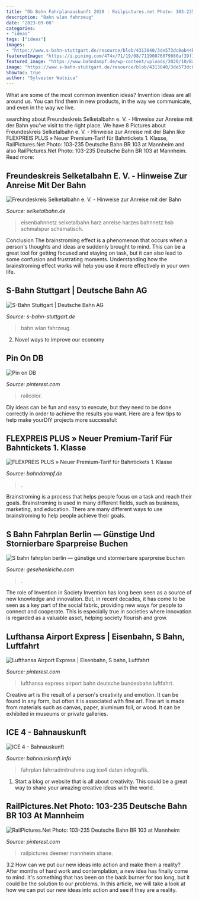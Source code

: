 ```yaml
---
title: "Db Bahn Fahrplanauskunft 2020 : Railpictures.net Photo: 103-235 Deutsche Bahn Br 103 At Mannheim"
description: "Bahn wlan fahrzeug"
date: "2023-09-08"
categories:
- "ideas"
tags: ["ideas"]
images:
- "https://www.s-bahn-stuttgart.de/resource/blob/4313840/3de573dc8ab44b745644af6473efa520/Fahrzeug-data.jpg"
featuredImage: "https://i.pinimg.com/474x/71/19/08/71190876079080af39f184cab5be4c27.jpg"
featured_image: "https://www.bahndampf.de/wp-content/uploads/2020/10/Bahn-1.-Klasse-im-ICE-Am-Platz-Bedienung-768x508.jpg"
image: "https://www.s-bahn-stuttgart.de/resource/blob/4313840/3de573dc8ab44b745644af6473efa520/Fahrzeug-data.jpg"
ShowToc: true
author: "Sylvester Watsica"
---
```



What are some of the most common invention ideas?
Invention ideas are all around us. You can find them in new products, in the way we communicate, and even in the way we live.

	

		
searching about Freundeskreis Selketalbahn e. V. - Hinweise zur Anreise mit der Bahn you've visit to the right place. We have 8 Pictures about Freundeskreis Selketalbahn e. V. - Hinweise zur Anreise mit der Bahn like FLEXPREIS PLUS » Neuer Premium-Tarif für Bahntickets 1. Klasse, RailPictures.Net Photo: 103-235 Deutsche Bahn BR 103 at Mannheim and also RailPictures.Net Photo: 103-235 Deutsche Bahn BR 103 at Mannheim. Read more:
		
    
## Freundeskreis Selketalbahn E. V. - Hinweise Zur Anreise Mit Der Bahn

<img loading=lazy src="https://selketalbahn.de/grafk/bahnnetz.gif" onerror="this.onerror=null;this.src='https://tse2.mm.bing.net/th?id=OIP.EFK2DLAkUOa3TToKRPjKQgHaE_&amp;pid=15.1';" alt="Freundeskreis Selketalbahn e. V. - Hinweise zur Anreise mit der Bahn">

_Source: selketalbahn.de_

>eisenbahnnetz selketalbahn harz anreise harzes bahnnetz hsb schmalspur schematisch. 

	

Conclusion
The brainstroming effect is a phenomenon that occurs when a person's thoughts and ideas are suddenly brought to mind. This can be a great tool for getting focused and staying on task, but it can also lead to some confusion and frustrating moments. Understanding how the brainstroming effect works will help you use it more effectively in your own life.

    
## S-Bahn Stuttgart | Deutsche Bahn AG

<img loading=lazy src="https://www.s-bahn-stuttgart.de/resource/blob/4313840/3de573dc8ab44b745644af6473efa520/Fahrzeug-data.jpg" onerror="this.onerror=null;this.src='https://tse4.mm.bing.net/th?id=OIP.fppdZtCxHcBhLzH2bA8sJQHaFj&amp;pid=15.1';" alt="S-Bahn Stuttgart | Deutsche Bahn AG">

_Source: s-bahn-stuttgart.de_

>bahn wlan fahrzeug. 

	

2. Novel ways to improve our economy

    
## Pin On DB

<img loading=lazy src="https://i.pinimg.com/474x/71/19/08/71190876079080af39f184cab5be4c27.jpg" onerror="this.onerror=null;this.src='https://tse3.mm.bing.net/th?id=OIP.tvrxlWnP6NIroE0kNDAkAQAAAA&amp;pid=15.1';" alt="Pin on DB">

_Source: pinterest.com_

>railcolor. 

	

Diy ideas can be fun and easy to execute, but they need to be done correctly in order to achieve the results you want. Here are a few tips to help make yourDIY projects more successful:

    
## FLEXPREIS PLUS » Neuer Premium-Tarif Für Bahntickets 1. Klasse

<img loading=lazy src="https://www.bahndampf.de/wp-content/uploads/2020/10/Bahn-1.-Klasse-im-ICE-Am-Platz-Bedienung-768x508.jpg" onerror="this.onerror=null;this.src='https://tse2.mm.bing.net/th?id=OIP.KGUSgQzElnVMDodE7iUXyAHaE5&amp;pid=15.1';" alt="FLEXPREIS PLUS » Neuer Premium-Tarif für Bahntickets 1. Klasse">

_Source: bahndampf.de_

>. 

	

Brainstroming is a process that helps people focus on a task and reach their goals. Brainstroming is used in many different fields, such as business, marketing, and education. There are many different ways to use brainstroming to help people achieve their goals.

    
## S Bahn Fahrplan Berlin — Günstige Und Stornierbare Sparpreise Buchen

<img loading=lazy src="https://gesehenleiche.com/aiwagi/c9x9kZdLmoqGNP3IUWJ44wHaL3.jpg" onerror="this.onerror=null;this.src='https://tse3.mm.bing.net/th?id=OIP.4sBu9OyXnzzZn8jlOYRFoAAAAA&amp;pid=15.1';" alt="S bahn fahrplan berlin — günstige und stornierbare sparpreise buchen">

_Source: gesehenleiche.com_

>. 

	

The role of Invention in Society
Invention has long been seen as a source of new knowledge and innovation. But, in recent decades, it has come to be seen as a key part of the social fabric, providing new ways for people to connect and cooperate. This is especially true in societies where innovation is regarded as a valuable asset, helping society flourish and grow.

    
## Lufthansa Airport Express | Eisenbahn, S Bahn, Luftfahrt

<img loading=lazy src="https://i.pinimg.com/originals/26/70/2d/26702d5f9a2fc600c3ce9db82b8b52ca.jpg" onerror="this.onerror=null;this.src='https://tse2.mm.bing.net/th?id=OIP.cp74ccSEb9o8pWNc90nc0AHaE1&amp;pid=15.1';" alt="Lufthansa Airport Express | Eisenbahn, S bahn, Luftfahrt">

_Source: pinterest.com_

>lufthansa express airport bahn deutsche bundesbahn luftfahrt. 

	

Creative art is the result of a person's creativity and emotion. It can be found in any form, but often it is associated with fine art. Fine art is made from materials such as canvas, paper, aluminum foil, or wood. It can be exhibited in museums or private galleries.

    
## ICE 4 - Bahnauskunft

<img loading=lazy src="https://bahnauskunft.info/wp-content/uploads/db-infografik-ice-4-2017-1024x725.jpg" onerror="this.onerror=null;this.src='https://tse2.mm.bing.net/th?id=OIP.hcSxjDZtqlJl3AU4de2TggHaFP&amp;pid=15.1';" alt="ICE 4 - Bahnauskunft">

_Source: bahnauskunft.info_

>fahrplan fahrradmitnahme zug ice4 daten infografik. 

	

1. Start a blog or website that is all about creativity. This could be a great way to share your amazing creative ideas with the world.

    
## RailPictures.Net Photo: 103-235 Deutsche Bahn BR 103 At Mannheim

<img loading=lazy src="https://i.pinimg.com/originals/dc/ef/bf/dcefbf873e95526d5eba6d095f0ac8f9.jpg" onerror="this.onerror=null;this.src='https://tse2.mm.bing.net/th?id=OIP.optm2XlfpAxxq7rQX_IJGQHaFj&amp;pid=15.1';" alt="RailPictures.Net Photo: 103-235 Deutsche Bahn BR 103 at Mannheim">

_Source: pinterest.com_

>railpictures deemer mannheim shane. 

	

3.2 How can we put our new ideas into action and make them a reality?
After months of hard work and contemplation, a new idea has finally come to mind. It's something that has been on the back burner for too long, but it could be the solution to our problems. In this article, we will take a look at how we can put our new ideas into action and see if they are a reality.


